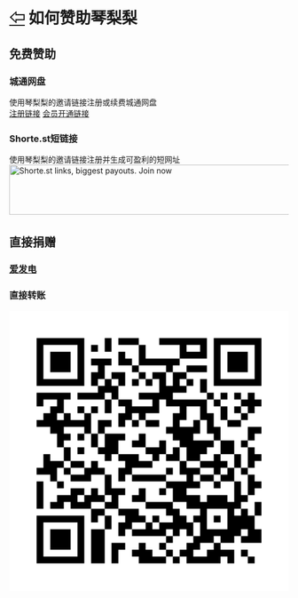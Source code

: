 # [⇦][] 如何赞助琴梨梨  


## 免费赞助  
### 城通网盘  
使用琴梨梨的邀请链接注册或续费城通网盘  
[注册链接][]  [会员开通链接][]  
### Shorte.st短链接   
使用琴梨梨的邀请链接注册并生成可盈利的短网址  
<a href="http://join-shortest.com/ref/a745b6fd49"><img src="https://static.shorte.st/bundles/smeuser/img/referral_banners/728x90.png?2020-02-19.0" title="Shorte.st links, biggest payouts. Join now" width="728" height="90" /></a>  
## 直接捐赠  
### [爱发电][]  

### 直接转账  
![Alipay](alipay.svg)  



[⇦]: ../Guide.md
[注册链接]: https://qinlili.bid/redirect.html?target=https://www.ctfile.com/linker/8067059
[会员开通链接]: https://qinlili.bid/redirect.html?target=https://www.ctfile.com/p/giftcard?uid=8067059&type=1&key=3dc17d
[爱发电]: https://qinlili.bid/redirect.html?target=https://afdian.net/@qinliliAPP

